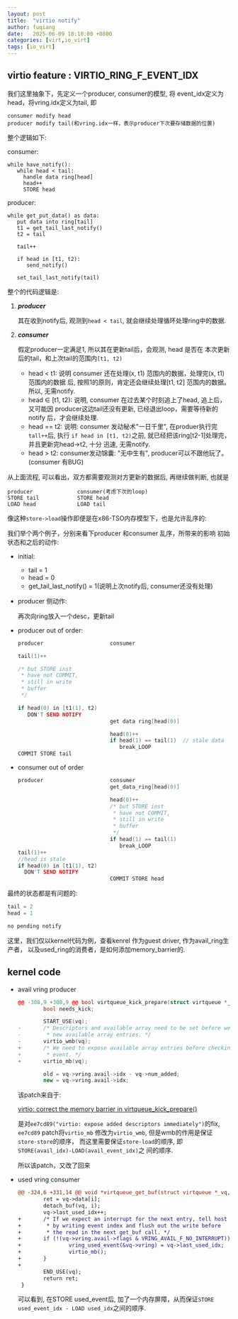 ```yaml
---
layout: post
title:  "virtio notify"
author: fuqiang
date:   2025-06-09 18:10:00 +0800
categories: [virt,io_virt]
tags: [io_virt]
---
```


## virtio feature : VIRTIO_RING_F_EVENT_IDX

我们这里抽象下，先定义一个producer, consumer的模型, 将
event_idx定义为head，将vring.idx定义为tail, 即
```
consumer modify head
producer modify tail(和vring.idx一样，表示producer下次要存储数据的位置)
```

整个逻辑如下:

consumer:
```
while have_notify():
   while head < tail:
     handle data ring[head]
     head++
     STORE head
```
producer: 
```
while get_put_data() as data:
   put data into ring[tail]
   t1 = get_tail_last_notify()
   t2 = tail

   tail++

   if head in [t1, t2):
      send_notify()

   set_tail_last_notify(tail)
```

整个的代码逻辑是:

1. **_producer_**

   其在收到notify后, 观测到`head < tail`, 就会继续处理循环处理ring中的数据.

2. **_consumer_**

   假定producer一定满足1, 所以其在更新tail后，会观测, head 是否在
   本次更新后的tail，和上次tail的范围内`[t1, t2)`

   + head < t1: 说明 consumer 还在处理(x, t1) 范围内的数据，处理完(x, t1) 范围内的数据
     后, 按照1的原则，肯定还会继续处理[t1, t2] 范围内的数据。所以, 无需notify.
   + head ∈ [t1, t2): 说明, consumer 在过去某个时刻追上了head, 追上后，又可能因
       producer这边tail还没有更新, 已经退出loop，需要等待新的notify 后，才会继续处理.
   + head == t2: 说明: consumer 发动秘术"一日千里", 在produer执行完`tall++`后, 执行
     `if head in [t1, t2)`之前, 就已经把该ring[t2-1]处理完，并且更新完head->t2, 十分
     迅速, 无需notify.
   + head > t2: consumer发动锦囊: "无中生有", producer可以不跟他玩了。(consumer
       有BUG)

从上面流程, 可以看出，双方都需要观测对方更新的数据后, 再继续做判断, 也就是
```
producer              consumer(考虑下次的loop)
STORE tail            STORE head
LOAD head             LOAD tail
```
像这种`store->load`操作即便是在x86-TSO内存模型下，也是允许乱序的:

我们举个两个例子，分别来看下producer 和consumer 乱序，所带来的影响
初始状态和之后的动作:
* initial:
  + tail = 1
  + head = 0
  + get_tail_last_notify() = 1(说明上次notify后, consumer还没有处理)
* producer 侧动作:

  再次向ring放入一个desc，更新tail

* producer out of order:
  ```cpp
  producer                     consumer

  tail(1)++

  /* but STORE inst
   * have not COMMIT,
   * still in write 
   * buffer
   */

  if head(0) in [t1(1), t2)
     DON'T SEND NOTIFY
                               get data ring[head(0)]

                               head(0)++
                               if head(1) == tail(1)  // stale data
                                  break_LOOP
  COMMIT STORE tail
  ```

* consumer out of order

  ```c
  producer                     consumer
                               get_data_ring[head(0)]

                               head(0)++
                               /* but STORE inst
                                * have not COMMIT,
                                * still in write 
                                * buffer
                                */
                               if head(1) == tail(1)
                                  break_LOOP
  tail(1)++
  //head is stale
  if head(0) in [t1(1), t2)
    DON'T SEND NOTIFY
                               COMMIT STORE head
  ```

最终的状态都是有问题的:
```cpp
tail = 2
head = 1

no pending notify
```

这里，我们仅以kernel代码为例，查看kenrel 作为guest driver, 作为avail_ring生产者，
以及used_ring的消费者，是如何添加memory_barrier的.

## kernel code


* avail vring producer
  ```cpp
  @@ -308,9 +308,9 @@ bool virtqueue_kick_prepare(struct virtqueue *_vq)
          bool needs_kick;
  
          START_USE(vq);
  -       /* Descriptors and available array need to be set before we expose the
  -        * new available array entries. */
  -       virtio_wmb(vq);
  +       /* We need to expose available array entries before checking avail
  +        * event. */
  +       virtio_mb(vq);
  
          old = vq->vring.avail->idx - vq->num_added;
          new = vq->vring.avail->idx;
  ```
  该patch来自于:

  [virtio: correct the memory barrier in virtqueue_kick_prepare()](https://github.com/torvalds/linux/commit/a72caae21803b74e04e2afda5e035f149d4ea118)

  是对`ee7cd89("virtio: expose added descriptors immediately")`的fix, `ee7cd89`
  patch将`virtio_mb` 修改为`virtio_wmb`, 但是wmb的作用是保证`store-store`的顺序，
  而这里需要保证`store-load`的顺序, 即`STORE(avail_idx)-LOAD(avail_event_idx)`之
  间的顺序.

  所以该patch，又改了回来

* used vring consumer
  ```diff
  @@ -324,6 +331,14 @@ void *virtqueue_get_buf(struct virtqueue *_vq, unsigned int *len)
          ret = vq->data[i];
          detach_buf(vq, i);
          vq->last_used_idx++;
  +       /* If we expect an interrupt for the next entry, tell host
  +        * by writing event index and flush out the write before
  +        * the read in the next get_buf call. */
  +       if (!(vq->vring.avail->flags & VRING_AVAIL_F_NO_INTERRUPT)) {
  +               vring_used_event(&vq->vring) = vq->last_used_idx;
  +               virtio_mb();
  +       }
  +
          END_USE(vq);
          return ret;
   }
  ```
  可以看到, 在STORE used_event后, 加了一个内存屏障，从而保证`STORE
  used_event_idx - LOAD used_idx`之间的顺序.
